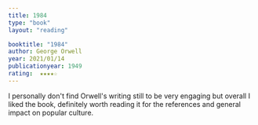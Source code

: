 ```yaml
---
title: 1984
type: "book"
layout: "reading"

booktitle: "1984"
author: George Orwell
year: 2021/01/14
publicationyear: 1949
rating:  ★★★★☆
---
```


I personally don't find Orwell's writing still to be very engaging but overall I liked the book, definitely worth reading it for the references and general impact on popular culture.
